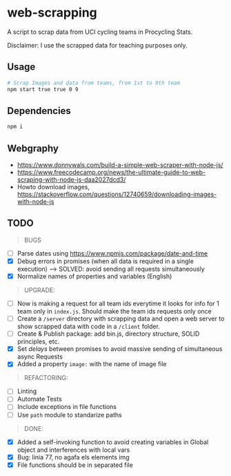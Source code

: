# web-scrapping
A script to scrap data from UCI cycling teams in Procycling Stats.

Disclaimer: I use the scrapped data for teaching purposes only.

## Usage
```bash
# Scrap Images and data from teams, from 1st to 9th team
npm start true true 0 9
```

## Dependencies
```bash
npm i
```

## Webgraphy
 * https://www.donnywals.com/build-a-simple-web-scraper-with-node-js/
 * https://www.freecodecamp.org/news/the-ultimate-guide-to-web-scraping-with-node-js-daa2027dcd3/
 * Howto download images, https://stackoverflow.com/questions/12740659/downloading-images-with-node-js

## TODO
> BUGS
- [ ] Parse dates using https://www.npmjs.com/package/date-and-time
- [x] Debug errors in promises (when all data is required in a single execution) --> SOLVED: avoid sending all requests simultaneously
- [x] Normalize names of properties and variables (English)

> UPGRADE:
- [ ] Now is making a request for all team ids everytime it looks for info for 1 team only in `index.js`. Should make the team ids requests only once
- [ ] Create a `/server` directory with scrapping data and open a web server to show scrapped data with code in a `/client` folder.
- [ ] Create & Publish package: add bin.js, directory structure, SOLID principles, etc.
- [x] Set _delays_ between promises to avoid massive sending of simultaneous async Requests 
- [x] Added a property `image:` with the name of image file

> REFACTORING:
- [ ] Linting
- [ ] Automate Tests
- [ ] Include exceptions in file functions
- [ ] Use `path` module to standarize paths

> DONE:
- [x] Added a self-invoking function to avoid creating variables in Global object and interferences with local vars
- [x] Bug: linia 77, no agafa els elements img
- [x] File functions should be in separated file
